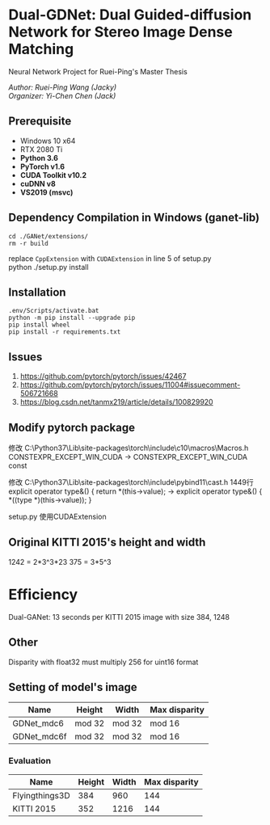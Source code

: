 # Dual-GDNet: Dual Guided-diffusion Network for Stereo Image Dense Matching
Neural Network Project for Ruei-Ping's Master Thesis

*Author: Ruei-Ping Wang (Jacky)*  
*Organizer: Yi-Chen Chen (Jack)*

## Prerequisite
* Windows 10 x64
* RTX 2080 Ti
* **Python 3.6**
* **PyTorch v1.6**
* **CUDA Toolkit v10.2**
* **cuDNN v8**
* **VS2019 (msvc)**

## Dependency Compilation in Windows (ganet-lib)
    cd ./GANet/extensions/
    rm -r build
replace `CppExtension` with `CUDAExtension` in line 5 of setup.py    
    python ./setup.py install

## Installation
    .env/Scripts/activate.bat
    python -m pip install --upgrade pip
    pip install wheel
    pip install -r requirements.txt

## Issues
1. https://github.com/pytorch/pytorch/issues/42467
2. https://github.com/pytorch/pytorch/issues/11004#issuecomment-506721668
3. https://blog.csdn.net/tanmx219/article/details/100829920

## Modify pytorch package
修改 C:\Python37\Lib\site-packages\torch\include\c10\macros\Macros.h
CONSTEXPR_EXCEPT_WIN_CUDA -> CONSTEXPR_EXCEPT_WIN_CUDA const

修改 C:\Python37\Lib\site-packages\torch\include\pybind11\cast.h 1449行
explicit operator type&() { return *(this->value); ->
explicit operator type&() { *((type *)(this->value)); }

setup.py
使用CUDAExtension

## Original KITTI 2015's height and width
1242 = 2\*3^3\*23
375 = 3\*5^3

# Efficiency
Dual-GANet: 13 seconds per KITTI 2015 image with size 384, 1248

## Other
Disparity with float32 must multiply 256 for uint16 format

## Setting of model's image

| Name        | Height | Width  | Max disparity |
| ----------- | ------ | ------ | ------------- |
| GDNet_mdc6  | mod 32 | mod 32 | mod 16        |
| GDNet_mdc6f | mod 32 | mod 32 | mod 16        |
### Evaluation
| Name           | Height | Width | Max disparity |
| -------------- | ------ | ----- | ------------- |
| Flyingthings3D | 384    | 960   | 144           |
| KITTI 2015     | 352    | 1216  | 144           |

